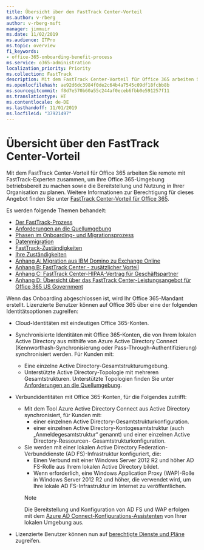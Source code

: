 ```yaml
---
title: Übersicht über den FastTrack Center-Vorteil
ms.author: v-rberg
author: v-rberg-msft
manager: jimmuir
ms.date: 11/02/2019
ms.audience: ITPro
ms.topic: overview
f1_keywords:
- office-365-onboarding-benefit-process
ms.service: o365-administration
localization_priority: Priority
ms.collection: FastTrack
description: Mit dem FastTrack Center-Vorteil für Office 365 arbeiten Sie remote mit FastTrack-Experten zusammen, um Ihre Office 365-Umgebung betriebsbereit zu machen sowie die Bereitstellung und Nutzung in Ihrer Organisation zu planen. Weitere Informationen zur Berechtigung für dieses Angebot finden Sie unter „FastTrack Center-Vorteil für Office 365“.
ms.openlocfilehash: ae92d6dc3984f0de2c64b4a7545c09df18fcbb8b
ms.sourcegitcommit: f8d7e570b60a55c244af0eceb6fbb0e591257f11
ms.translationtype: HT
ms.contentlocale: de-DE
ms.lasthandoff: 11/01/2019
ms.locfileid: "37921497"
---
```

# <a name="fasttrack-center-benefit-overview"></a>Übersicht über den FastTrack Center-Vorteil

Mit dem FastTrack Center-Vorteil für Office 365 arbeiten Sie remote mit FastTrack-Experten zusammen, um Ihre Office 365-Umgebung betriebsbereit zu machen sowie die Bereitstellung und Nutzung in Ihrer Organisation zu planen. Weitere Informationen zur Berechtigung für dieses Angebot finden Sie unter [FastTrack Center-Vorteil für Office 365](O365-fasttrack-benefit-for-office-365.md).
  
Es werden folgende Themen behandelt:
- [Der FastTrack-Prozess](O365-fasttrack-process.md) 
- [Anforderungen an die Quellumgebung](O365-source-environment-expectations.md)
- [Phasen im Onboarding- und Migrationsprozess](O365-onboarding-and-migration.md)
- [Datenmigration](O365-data-migration.md)
- [FastTrack-Zuständigkeiten](O365-fasttrack-responsibilities.md)
- [Ihre Zuständigkeiten](O365-your-responsibilities.md) 
- [Anhang A: Migration aus IBM Domino zu Exchange Online](O365-from-ibm-domino-to-exchange-online.md)
- [Anhang B: FastTrack Center - zusätzlicher Vorteil](O365-fasttrack-additional-benefits.md)
- [Anhang C: FastTrack Center-HIPAA-Vertrag für Geschäftspartner](O365-hipaa-business-associate-agreement.md)
- [Anhang D: Übersicht über das FastTrack Center-Leistungsangebot für Office 365 US Government](US-Gov-appendix-overview.md)
    
Wenn das Onboarding abgeschlossen ist, wird Ihr Office 365-Mandant erstellt. Lizenzierte Benutzer können auf Office 365 über eine der folgenden Identitätsoptionen zugreifen:
- Cloud-Identitäten mit eindeutigen Office 365-Konten.
- Synchronisierte Identitäten mit Office 365-Konten, die von Ihrem lokalen Active Directory aus mithilfe von Azure Active Directory Connect (Kennworthash-Synchronisierung oder Pass-Through-Authentifizierung) synchronisiert werden. Für Kunden mit:
  - Eine einzelne Active Directory-Gesamtstrukturumgebung.
  - Unterstützte Active Directory-Topologie mit mehreren Gesamtstrukturen. Unterstützte Topologien finden Sie unter [Anforderungen an die Quellumgebung](O365-source-environment-expectations.md).
- Verbundidentitäten mit Office 365-Konten, für die Folgendes zutrifft:
  - Mit dem Tool Azure Active Directory Connect aus Active Directory synchronisiert, für Kunden mit:
      - einer einzelnen Active Directory-Gesamtstrukturkonfiguration.
      - einer einzelnen Active Directory-Kontogesamtstruktur (auch „Anmeldegesamtstruktur“ genannt) und einer einzelnen Active Directory-Ressourcen- Gesamtstrukturkonfiguration.
  - Sie werden mit einer lokalen Active Directory Federation-Verbunddienste (AD FS)-Infrastruktur konfiguriert, die:
      - Einen Verbund mit einer Windows Server 2012 R2 und höher AD FS-Rolle aus Ihrem lokalen Active Directory bildet.
      - Wenn erforderlich, eine Windows Application Proxy (WAP)-Rolle in Windows Server 2012 R2 und höher, die verwendet wird, um Ihre lokale AD FS-Infrastruktur im Internet zu veröffentlichen.
    > [!NOTE]
    > Die Bereitstellung und Konfiguration von AD FS und WAP erfolgen mit dem [Azure AD Connect-Konfigurations-Assistenten](https://go.microsoft.com/fwlink/?linkid=844794) von Ihrer lokalen Umgebung aus. 
  
- Lizenzierte Benutzer können nun auf [berechtigte Dienste und Pläne](M365-eligible-services-and-plans.md) zugreifen.
    

 
